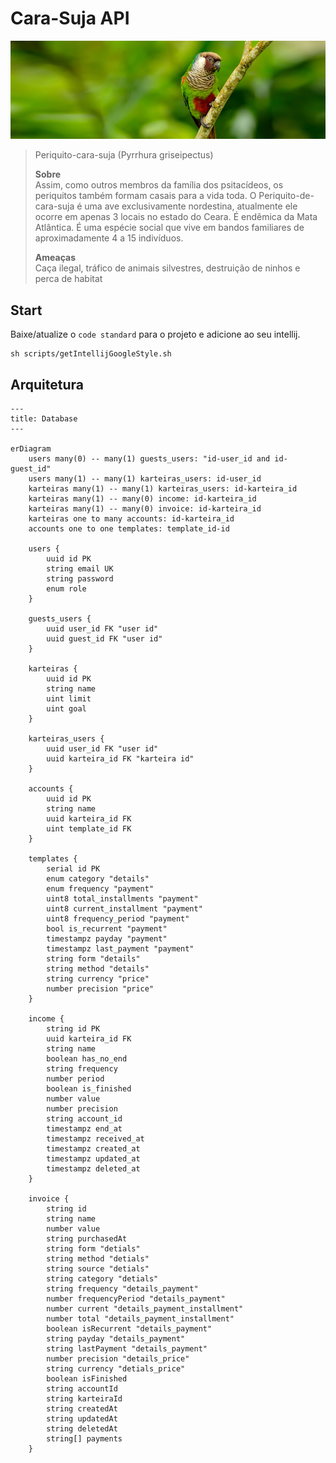 # Cara-Suja API

![cara-suja](cara-suja.png)
> Periquito-cara-suja (Pyrrhura griseipectus)
>
> **Sobre**  
> Assim, como outros membros da família dos psitacídeos, os periquitos também formam casais para a vida toda. O
> Periquito-de-cara-suja é uma ave exclusivamente nordestina, atualmente ele ocorre em apenas 3 locais no estado do Ceara.
> É endêmica da Mata Atlântica. É uma espécie social que vive em bandos familiares de aproximadamente 4 a 15 indivíduos.
>
> **Ameaças**    
> Caça ilegal, tráfico de animais silvestres, destruição de ninhos e perca de habitat

## Start

Baixe/atualize o `code standard` para o projeto e adicione ao seu intellij.

```shell
sh scripts/getIntellijGoogleStyle.sh
```

## Arquitetura

```mermaid
---
title: Database
---

erDiagram
    users many(0) -- many(1) guests_users: "id-user_id and id-guest_id"
    users many(1) -- many(1) karteiras_users: id-user_id
    karteiras many(1) -- many(1) karteiras_users: id-karteira_id
    karteiras many(1) -- many(0) income: id-karteira_id
    karteiras many(1) -- many(0) invoice: id-karteira_id
    karteiras one to many accounts: id-karteira_id
    accounts one to one templates: template_id-id

    users {
        uuid id PK
        string email UK
        string password
        enum role
    }

    guests_users {
        uuid user_id FK "user id"
        uuid guest_id FK "user id"
    }

    karteiras {
        uuid id PK
        string name
        uint limit
        uint goal
    }

    karteiras_users {
        uuid user_id FK "user id"
        uuid karteira_id FK "karteira id"
    }

    accounts {
        uuid id PK
        string name
        uuid karteira_id FK
        uint template_id FK
    }

    templates {
        serial id PK
        enum category "details"
        enum frequency "payment"
        uint8 total_installments "payment"
        uint8 current_installment "payment"
        uint8 frequency_period "payment"
        bool is_recurrent "payment"
        timestampz payday "payment"
        timestampz last_payment "payment"
        string form "details"
        string method "details"
        string currency "price"
        number precision "price"
    }

    income {
        string id PK
        uuid karteira_id FK
        string name
        boolean has_no_end
        string frequency
        number period
        boolean is_finished
        number value
        number precision
        string account_id
        timestampz end_at
        timestampz received_at
        timestampz created_at
        timestampz updated_at
        timestampz deleted_at
    }

    invoice {
        string id
        string name
        number value
        string purchasedAt
        string form "detials"
        string method "detials"
        string source "detials"
        string category "detials"
        string frequency "details_payment"
        number frequencyPeriod "details_payment"
        number current "details_payment_installment"
        number total "details_payment_installment"
        boolean isRecurrent "details_payment"
        string payday "details_payment"
        string lastPayment "details_payment"
        number precision "details_price"
        string currency "detials_price"
        boolean isFinished
        string accountId
        string karteiraId
        string createdAt
        string updatedAt
        string deletedAt
        string[] payments
    }
```
